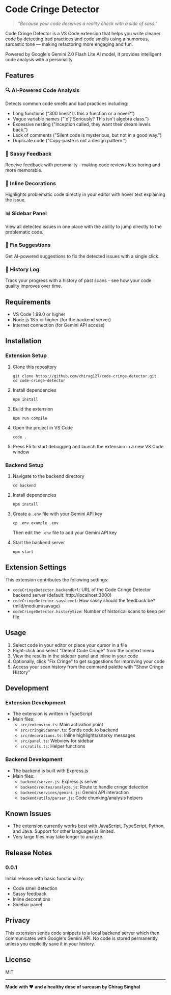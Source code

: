 # Code Cringe Detector

> _"Because your code deserves a reality check with a side of sass."_

Code Cringe Detector is a VS Code extension that helps you write cleaner code by detecting bad practices and code smells using a humorous, sarcastic tone — making refactoring more engaging and fun.

Powered by Google's Gemini 2.0 Flash Lite AI model, it provides intelligent code analysis with a personality.

## Features

### 🔍 AI-Powered Code Analysis

Detects common code smells and bad practices including:

-   Long functions ("300 lines? Is this a function or a novel?")
-   Vague variable names ("'x'? Seriously? This isn't algebra class.")
-   Excessive nesting ("Inception called, they want their dream levels back.")
-   Lack of comments ("Silent code is mysterious, but not in a good way.")
-   Duplicate code ("Copy-paste is not a design pattern.")

### 💬 Sassy Feedback

Receive feedback with personality - making code reviews less boring and more memorable.

### 🎯 Inline Decorations

Highlights problematic code directly in your editor with hover text explaining the issue.

### 📊 Sidebar Panel

View all detected issues in one place with the ability to jump directly to the problematic code.

### 🔧 Fix Suggestions

Get AI-powered suggestions to fix the detected issues with a single click.

### 📜 History Log

Track your progress with a history of past scans - see how your code quality improves over time.

## Requirements

-   VS Code 1.99.0 or higher
-   Node.js 18.x or higher (for the backend server)
-   Internet connection (for Gemini API access)

## Installation

### Extension Setup

1. Clone this repository

    ```
    git clone https://github.com/chirag127/code-cringe-detector.git
    cd code-cringe-detector
    ```

2. Install dependencies

    ```
    npm install
    ```

3. Build the extension

    ```
    npm run compile
    ```

4. Open the project in VS Code

    ```
    code .
    ```

5. Press F5 to start debugging and launch the extension in a new VS Code window

### Backend Setup

1. Navigate to the backend directory

    ```
    cd backend
    ```

2. Install dependencies

    ```
    npm install
    ```

3. Create a `.env` file with your Gemini API key

    ```
    cp .env.example .env
    ```

    Then edit the `.env` file to add your Gemini API key

4. Start the backend server
    ```
    npm start
    ```

## Extension Settings

This extension contributes the following settings:

-   `codeCringeDetector.backendUrl`: URL of the Code Cringe Detector backend server (default: http://localhost:3000)
-   `codeCringeDetector.sassLevel`: How sassy should the feedback be? (mild/medium/savage)
-   `codeCringeDetector.historySize`: Number of historical scans to keep per file

## Usage

1. Select code in your editor or place your cursor in a file
2. Right-click and select "Detect Code Cringe" from the context menu
3. View the results in the sidebar panel and inline in your code
4. Optionally, click "Fix Cringe" to get suggestions for improving your code
5. Access your scan history from the command palette with "Show Cringe History"

## Development

### Extension Development

-   The extension is written in TypeScript
-   Main files:
    -   `src/extension.ts`: Main activation point
    -   `src/cringeScanner.ts`: Sends code to backend
    -   `src/decorations.ts`: Inline highlights/snarky messages
    -   `src/panel.ts`: Webview for sidebar
    -   `src/utils.ts`: Helper functions

### Backend Development

-   The backend is built with Express.js
-   Main files:
    -   `backend/server.js`: Express.js server
    -   `backend/routes/analyze.js`: Route to handle cringe detection
    -   `backend/services/gemini.js`: Gemini API interaction
    -   `backend/utils/parser.js`: Code chunking/analysis helpers

## Known Issues

-   The extension currently works best with JavaScript, TypeScript, Python, and Java. Support for other languages is limited.
-   Very large files may take longer to analyze.

## Release Notes

### 0.0.1

Initial release with basic functionality:

-   Code smell detection
-   Sassy feedback
-   Inline decorations
-   Sidebar panel

## Privacy

This extension sends code snippets to a local backend server which then communicates with Google's Gemini API. No code is stored permanently unless you explicitly save it in your history.

## License

MIT

---

**Made with ❤️ and a healthy dose of sarcasm by Chirag Singhal**
